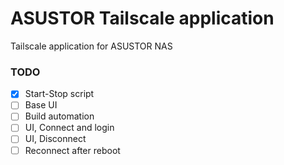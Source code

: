 # ASUSTOR Tailscale application

Tailscale application for ASUSTOR NAS

### TODO

- [x] Start-Stop script
- [ ] Base UI
- [ ] Build automation
- [ ] UI, Connect and login
- [ ] UI, Disconnect
- [ ] Reconnect after reboot
